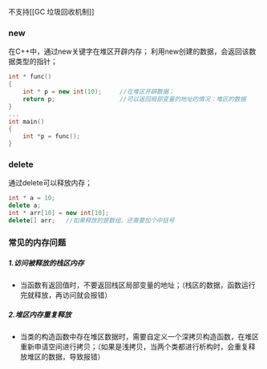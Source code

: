 不支持[[GC 垃圾回收机制]]

### new
在C++中，通过new关键字在堆区开辟内存；
利用new创建的数据，会返回该数据类型的指针；
```cpp
int * func()
{
	int * p = new int(10);     //在堆区开辟数据；
	return p;                  //可以返回局部变量的地址的情况：堆区的数据
}
...
int main()
{
	int *p = func();
}
```

### delete
通过delete可以释放内存；
```cpp
int * a = 10;
delete a;
int * arr[10] = new int[10];
delete[] arr;   //如果释放的是数组，还需要加个中括号
```

### 常见的内存问题

##### 1.访问被释放的栈区内存
-   当函数有返回值时，不要返回栈区局部变量的地址；（栈区的数据，函数运行完就释放，再访问就会报错）
##### 2.堆区内存重复释放
-   当类的构造函数中存在堆区数据时，需要自定义一个深拷贝构造函数，在堆区重新申请空间进行拷贝；（如果是浅拷贝，当两个类都进行析构时，会重复释放堆区的数据，导致报错）